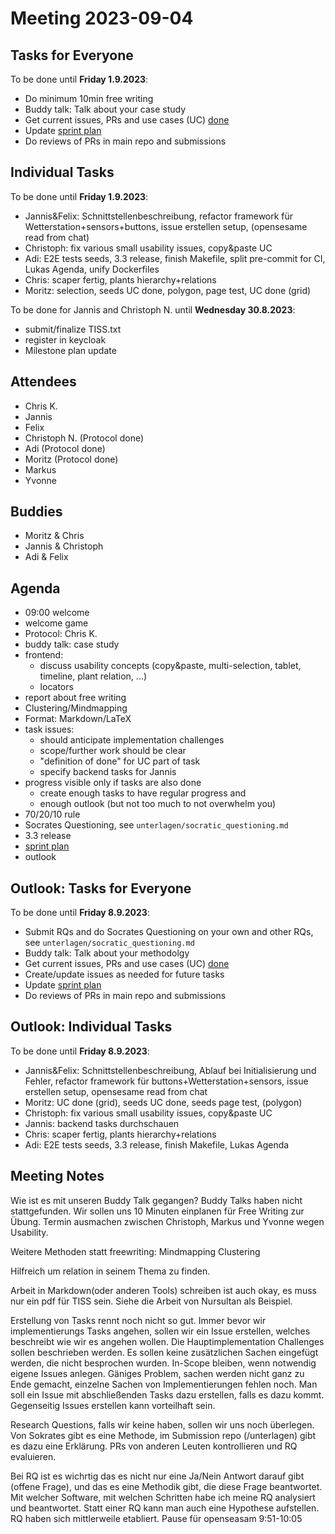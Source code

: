 # Meeting 2023-09-04

## Tasks for Everyone

To be done until **Friday 1.9.2023**:

- Do minimum 10min free writing
- Buddy talk: Talk about your case study
- Get current issues, PRs and use cases (UC) [done](../usecases/README.md)
- Update [sprint plan](https://github.com/orgs/ElektraInitiative/projects/4/)
- Do reviews of PRs in main repo and submissions

## Individual Tasks

To be done until **Friday 1.9.2023**:

- Jannis&Felix: Schnittstellenbeschreibung, refactor framework für Wetterstation+sensors+buttons, issue erstellen setup, (opensesame read from chat)
- Christoph: fix various small usability issues, copy&paste UC
- Adi: E2E tests seeds, 3.3 release, finish Makefile, split pre-commit for CI, Lukas Agenda, unify Dockerfiles
- Chris: scaper fertig, plants hierarchy+relations
- Moritz: selection, seeds UC done, polygon, page test, UC done (grid)

To be done for Jannis and Christoph N. until **Wednesday 30.8.2023**:

- submit/finalize TISS.txt
- register in keycloak
- Milestone plan update

## Attendees

- Chris K.
- Jannis
- Felix
- Christoph N. (Protocol done)
- Adi (Protocol done)
- Moritz (Protocol done)
- Markus
- Yvonne

## Buddies

- Moritz & Chris
- Jannis & Christoph
- Adi & Felix

## Agenda

- 09:00 welcome
- welcome game
- Protocol: Chris K.
- buddy talk: case study
- frontend:
  - discuss usability concepts (copy&paste, multi-selection, tablet, timeline, plant relation, ...)
  - locators
- report about free writing
- Clustering/Mindmapping
- Format: Markdown/LaTeX
- task issues:
  - should anticipate implementation challenges
  - scope/further work should be clear
  - "definition of done" for UC part of task
  - specify backend tasks for Jannis
- progress visible only if tasks are also done
  - create enough tasks to have regular progress and
  - enough outlook (but not too much to not overwhelm you)
- 70/20/10 rule
- Socrates Questioning, see `unterlagen/socratic_questioning.md`
- 3.3 release
- [sprint plan](https://github.com/orgs/ElektraInitiative/projects/4/)
- outlook

## Outlook: Tasks for Everyone

To be done until **Friday 8.9.2023**:

- Submit RQs and do Socrates Questioning on your own and other RQs, see `unterlagen/socratic_questioning.md`
- Buddy talk: Talk about your methodolgy
- Get current issues, PRs and use cases (UC) [done](../usecases/README.md)
- Create/update issues as needed for future tasks
- Update [sprint plan](https://github.com/orgs/ElektraInitiative/projects/4/)
- Do reviews of PRs in main repo and submissions

## Outlook: Individual Tasks

To be done until **Friday 8.9.2023**:

- Jannis&Felix: Schnittstellenbeschreibung, Ablauf bei Initialisierung und Fehler, refactor framework für buttons+Wetterstation+sensors, issue erstellen setup, opensesame read from chat
- Moritz: UC done (grid), seeds UC done, seeds page test, (polygon)
- Christoph: fix various small usability issues, copy&paste UC
- Jannis: backend tasks durchschauen
- Chris: scaper fertig, plants hierarchy+relations
- Adi: E2E tests seeds, 3.3 release, finish Makefile, Lukas Agenda

## Meeting Notes

Wie ist es mit unseren Buddy Talk gegangen?
Buddy Talks haben nicht stattgefunden.
Wir sollen uns 10 Minuten einplanen für Free Writing zur Übung.
Termin ausmachen zwischen Christoph, Markus und Yvonne wegen Usability.

Weitere Methoden statt freewriting:
Mindmapping
Clustering

Hilfreich um relation in seinem Thema zu finden.

Arbeit in Markdown(oder anderen Tools) schreiben ist auch okay, es muss nur ein pdf für TISS sein.
Siehe die Arbeit von Nursultan als Beispiel.

Erstellung von Tasks rennt noch nicht so gut. Immer bevor wir implementierungs Tasks angehen, sollen wir ein Issue erstellen, welches beschreibt wie wir es angehen wollen.
Die Hauptimplementation Challenges sollen beschrieben werden.
Es sollen keine zusätzlichen Sachen eingefügt werden, die nicht besprochen wurden.
In-Scope bleiben, wenn notwendig eigene Issues anlegen.
Gäniges Problem, sachen werden nicht ganz zu Ende gemacht, einzelne Sachen von Implementierungen fehlen noch.
Man soll ein Issue mit abschließenden Tasks dazu erstellen, falls es dazu kommt.
Gegenseitig Issues erstellen kann vorteilhaft sein.

Research Questions, falls wir keine haben, sollen wir uns noch überlegen.
Von Sokrates gibt es eine Methode, im Submission repo (/unterlagen) gibt es dazu eine Erklärung.
PRs von anderen Leuten kontrollieren und RQ evaluieren.

Bei RQ ist es wichrtig das es nicht nur eine Ja/Nein Antwort darauf gibt (offene Frage), und das es eine Methodik gibt, die diese Frage beantwortet.
Mit welcher Software, mit welchen Schritten habe ich meine RQ analysiert und beantwortet.
Statt einer RQ kann man auch eine Hypothese aufstellen.
RQ haben sich mittlerweile etabliert.
Pause für openseasam 9:51-10:05
